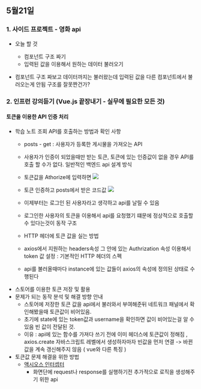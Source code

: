 ## 5월21일
### 1. 사이드 프로젝트 - 영화 api 
	

 - 오늘 할 것
	- 컴포넌트 구조 짜기
	- 입력된 값을 이용해서 원하는 데이터 불러오기
	 
 - 컴포넌트 구조 짜보고 데이터까지는 불러왔는데 입력된 값을 다른 컴포넌트에서 불러오는게 안됨 구조를 잘못짠건가?

### 2. 인프런 강의듣기 (Vue.js 끝장내기 - 실무에 필요한 모든 것)
#### 토큰을 이용한 API 인증 처리

 - 학습 노트 조회 API를 호출하는 방법과 확인 사항
	 - posts - get :  사용자가 등록한 게시물을 가져오는 API
	 - 사용자가 인증이 되었을때만 받는 토큰,  토큰에 있는 인증값이 없을 경우 API를 호출 할 수가 없다. 일반적인 백엔드 api 설계 방식
	 - 토큰값을 Athorize에 입력하면
		 <img src ="../img/apikey">
		 
	 -  토큰 인증하고 posts에서 받은 코드값
		 <img src ="../img/apikey2">
		 
	 - 이제부터는 로그인 된 사용자라고 생각하고 api를 날릴 수 있음
	 -  로그인한 사용자의 토큰을 이용해서  api를 요청했기 떄문에 정상적으로 호출할 수 있다는것이 동작 구조
	 
	  - HTTP 헤더에 토큰 값을 실는 방법
	 - axios에서 지원하는 headers속성	그 안에 있는 Authrization 속성 이용해서 token 값 설정 : 기본적인 HTTP 헤더의 스펙
	 - api를 불러올때마다 instance에 있는 값들이 axios의 속성에 정의된 상태로 수행된다
 - 스토어를 이용한 토큰 저장 및 활용
 - 문제가 되는 동작 분석 및 해결 방향 안내
	- 스토어에 저장한 토큰 값을 api에서 불러와서 부여해준뒤 네트워크 패널에서 확인해봤을때 토큰값이 비어있음.
	- 초기에 state에 있는 token값과 username을 확인하면 값이 비어있는걸 알 수 있음 빈 값이 전달된 것.
	- 이유 :   api에 있는 함수를 가져다 쓰기 전에 이미 헤더스에 토큰값이 정해짐 , axios.create 자바스크립트 레벨에서 생성하자마자 빈값을 먼저 연결 -> 바뀐값을 계속 갱신해주지 않음 ( vue와 다른 특징 )
 - 토큰값 문제 해결을 위한 방법
	 - [액시오스 인터셉터](https://github.com/axios/axios#interceptors)
		 - 화면단에 request나 response를 실행하기전 추가적으로 로직을 생성해주기 위한 api

